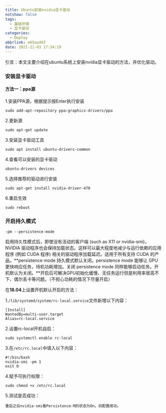 ```yaml
---
title: Ubuntu安装nvidia显卡驱动
notshow: false
tags:
  - 基础环境
  - 显卡驱动
categories:
  - Deploy
abbrlink: e65aa483
date: 2021-11-03 17:34:19
---
```


引言：本文主要介绍在ubuntu系统上安装nvidia显卡驱动的方法，并优化驱动。

<!--more-->

### 安装显卡驱动

#### 方法一：ppa源

1.安装PPA源，根据提示按Enter执行安装

```shell
sudo add-apt-repository ppa:graphics-drivers/ppa
```

2.更新源

```shell
sudo apt-get update 
```

3.安装显卡驱动工具

```shell
sudo apt install ubuntu-drivers-common
```

4.查看可以安装的显卡驱动

```shell
ubuntu-drivers devices 
```

5.选择推荐的驱动进行安装

```shell
sudo apt-get install nvidia-driver-470
```

6.重启生效

```shell
sudo reboot
```

### 开启持久模式

`-pm --persistence-mode`

启用持久性模式后，即使没有活动的客户端 (such as X11 or nvidia-smi)，NVIDIA 驱动程序也会保持加载状态。这样可以最大程度地减少与运行依赖的应用程序 (例如 CUDA 程序) 相关的驱动程序加载延迟。适用于所有支持 CUDA 的产品。**persistence mode 持久模式默认关闭。persistence mode 能够让 GPU 更快响应任务，待机功耗增加。关闭 persistence mode 同样能够启动任务。开机默认为关闭。**开启后可解决GPU初始化缓慢、无任务运行但是利用率居高不下、偶尔丢卡等问题。（不担心功耗的情况下尽量开启）

在**18.04**上设置开机默认开启的方法：

1.`/lib/systemd/system/rc-local.service`文件新增以下内容：

```shell
[Install]
WantedBy=multi-user.target
Alias=rc-local.service
```

2.设置rc-local开机自启：

```shell
sudo systemctl enable rc-local
```

3.在`/etc/rc.local`中填入以下内容：

```shell
#!/bin/bash
nvidia-smi -pm 1
exit 0
```

4.赋予可执行权限：

```shell
sudo chmod +x /etc/rc.local
```

5.测试是否成功：

```
重启之后nvidia-smi看Persistence-M的状态为On，则配置成功。
```

